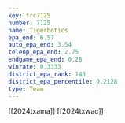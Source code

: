 ```yaml
---
key: frc7125
number: 7125
name: Tigerbotics
epa_end: 6.57
auto_epa_end: 3.54
teleop_epa_end: 2.75
endgame_epa_end: 0.28
winrate: 0.3333
district_epa_rank: 148
district_epa_percentile: 0.2128
type: Team
---
```

[[2024txama]]
[[2024txwac]]
